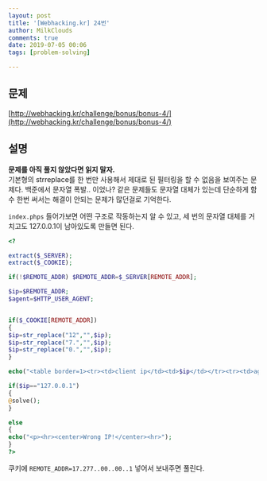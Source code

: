 ```yaml
---
layout: post
title: '[Webhacking.kr] 24번'
author: MilkClouds
comments: true
date: 2019-07-05 00:06
tags: [problem-solving]

---
```


## 문제
[http://webhacking.kr/challenge/bonus/bonus-4/](http://webhacking.kr/challenge/bonus/bonus-4/)  


## 설명  
**문제를 아직 풀지 않았다면 읽지 말자.**  
기본형의 strreplace를 한 번만 사용해서 제대로 된 필터링을 할 수 없음을 보여주는 문제다. 백준에서 문자열 폭발.. 이었나? 같은 문제들도 문자열 대체가 있는데 단순하게 함수 한번 써서는 해결이 안되는 문제가 많던걸로 기억한다.  

`index.phps` 들어가보면 어떤 구조로 작동하는지 알 수 있고, 세 번의 문자열 대체를 거치고도 127.0.0.1이 남아있도록 만들면 된다.  

```php
<?

extract($_SERVER);
extract($_COOKIE);

if(!$REMOTE_ADDR) $REMOTE_ADDR=$_SERVER[REMOTE_ADDR];

$ip=$REMOTE_ADDR;
$agent=$HTTP_USER_AGENT;


if($_COOKIE[REMOTE_ADDR])
{
$ip=str_replace("12","",$ip);
$ip=str_replace("7.","",$ip);
$ip=str_replace("0.","",$ip);
}

echo("<table border=1><tr><td>client ip</td><td>$ip</td></tr><tr><td>agent</td><td>$agent</td></tr></table>");

if($ip=="127.0.0.1")
{
@solve();
}

else
{
echo("<p><hr><center>Wrong IP!</center><hr>");
}
?>
```


쿠키에 `REMOTE_ADDR=17.277..00..00..1` 넣어서 보내주면 풀린다.  